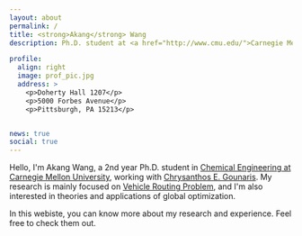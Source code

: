 ```yaml
---
layout: about
permalink: /
title: <strong>Akang</strong> Wang
description: Ph.D. student at <a href="http://www.cmu.edu/">Carnegie Mellon University</a>

profile:
  align: right
  image: prof_pic.jpg
  address: >
    <p>Doherty Hall 1207</p>
    <p>5000 Forbes Avenue</p>
    <p>Pittsburgh, PA 15213</p>


news: true
social: true
---
```


Hello, I'm Akang Wang, a 2nd year Ph.D. student in <a href="http://www.cmu.edu/cheme/">Chemical Engineering at Carnegie Mellon University</a>, working with <a href="https://www.cmu.edu/cheme/people/faculty/chrysanthos-e-gounaris.html">Chrysanthos E. Gounaris</a>. My research is mainly focused on <a href="https://en.wikipedia.org/wiki/Vehicle_routing_problem">Vehicle Routing Problem</a>, and I'm also interested in theories and applications of global optimization. 

In this webiste, you can know more about my research and experience. Feel free to check them out. 